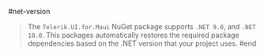 #net-version
> The `Telerik.UI.for.Maui` NuGet package supports `.NET 9.0`, and `.NET 10.0`. This packages automatically restores the required package dependencies based on the .NET version that your project uses.
#end
